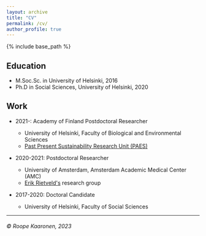 ```yaml
---
layout: archive
title: "CV"
permalink: /cv/
author_profile: true
---
```


{% include base_path %}

## Education

* M.Soc.Sc. in University of Helsinki, 2016
* Ph.D in Social Sciences, University of Helsinki, 2020

## Work

* 2021-: Academy of Finland Postdoctoral Researcher
  * University of Helsinki, Faculty of Biological and Environmental Sciences
  * [Past Present Sustainability Research Unit (PAES)](https://researchportal.helsinki.fi/en/organisations/past-present-sustainability-paes)

* 2020-2021: Postdoctoral Researcher
  * University of Amsterdam, Amsterdam Academic Medical Center (AMC)
  * [Erik Rietveld's](https://erikrietveld.com/) research group

* 2017-2020: Doctoral Candidate
  * University of Helsinki, Faculty of Social Sciences






***
###### © Roope Kaaronen, 2023